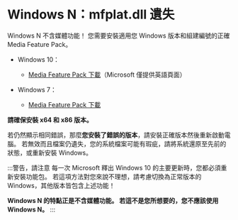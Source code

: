 # Windows N：mfplat.dll 遺失

Windows N 不含媒體功能！ 您需要安裝適用您 Windows 版本和組建編號的正確 Media Feature Pack。

* Windows 10：
  * [Media Feature Pack 下載](https://www.microsoft.com/en-us/software-download/mediafeaturepack)（Microsoft 僅提供英語頁面）

* Windows 7：
  * [Media Feature Pack 下載](https://www.microsoft.com/download/details.aspx?id=16546)

**請確保安裝 x64 和 x86 版本。**

若仍然顯示相同錯誤，那麼**您安裝了錯誤的版本**，請安裝正確版本然後重新啟動電腦。 若無效而且檔案仍遺失，您的系統檔案可能有瑕疵，請將系統還原至先前的狀態，或重新安裝 Windows。

:::警告，請注意 每一次 Microsoft 釋出 Windows 10 的主要更新時，您都必須重新安裝功能包。 若這項方法對您來說不理想，請考慮切換為正常版本的 Windows，其他版本皆包含上述功能！

**Windows N 的特點正是不含媒體功能。 若這不是您所想要的，您不應該使用 Windows N。** :::